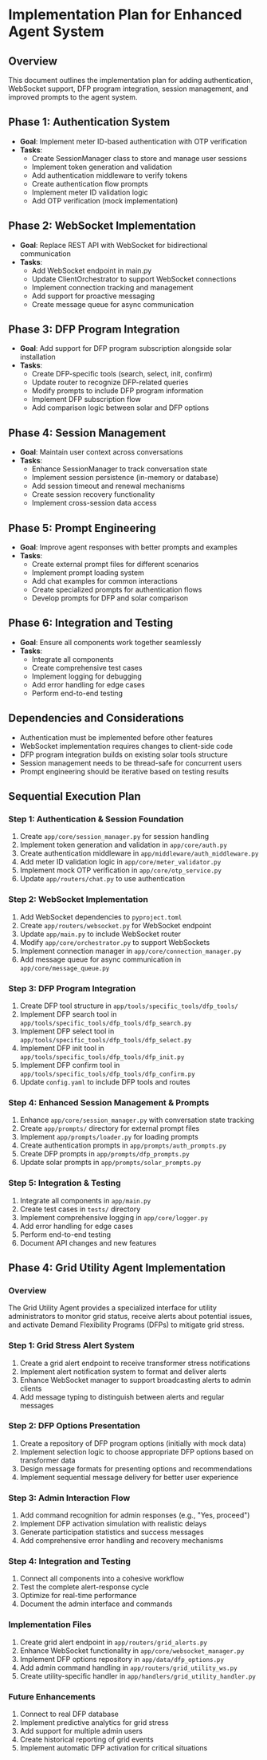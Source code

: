 # Implementation Plan for Enhanced Agent System

## Overview
This document outlines the implementation plan for adding authentication, WebSocket support, DFP program integration, session management, and improved prompts to the agent system.

## Phase 1: Authentication System
- **Goal**: Implement meter ID-based authentication with OTP verification
- **Tasks**:
  - Create SessionManager class to store and manage user sessions
  - Implement token generation and validation
  - Add authentication middleware to verify tokens
  - Create authentication flow prompts
  - Implement meter ID validation logic
  - Add OTP verification (mock implementation)

## Phase 2: WebSocket Implementation
- **Goal**: Replace REST API with WebSocket for bidirectional communication
- **Tasks**:
  - Add WebSocket endpoint in main.py
  - Update ClientOrchestrator to support WebSocket connections
  - Implement connection tracking and management
  - Add support for proactive messaging
  - Create message queue for async communication

## Phase 3: DFP Program Integration
- **Goal**: Add support for DFP program subscription alongside solar installation
- **Tasks**:
  - Create DFP-specific tools (search, select, init, confirm)
  - Update router to recognize DFP-related queries
  - Modify prompts to include DFP program information
  - Implement DFP subscription flow
  - Add comparison logic between solar and DFP options

## Phase 4: Session Management
- **Goal**: Maintain user context across conversations
- **Tasks**:
  - Enhance SessionManager to track conversation state
  - Implement session persistence (in-memory or database)
  - Add session timeout and renewal mechanisms
  - Create session recovery functionality
  - Implement cross-session data access

## Phase 5: Prompt Engineering
- **Goal**: Improve agent responses with better prompts and examples
- **Tasks**:
  - Create external prompt files for different scenarios
  - Implement prompt loading system
  - Add chat examples for common interactions
  - Create specialized prompts for authentication flows
  - Develop prompts for DFP and solar comparison

## Phase 6: Integration and Testing
- **Goal**: Ensure all components work together seamlessly
- **Tasks**:
  - Integrate all components
  - Create comprehensive test cases
  - Implement logging for debugging
  - Add error handling for edge cases
  - Perform end-to-end testing

## Dependencies and Considerations
- Authentication must be implemented before other features
- WebSocket implementation requires changes to client-side code
- DFP program integration builds on existing solar tools structure
- Session management needs to be thread-safe for concurrent users
- Prompt engineering should be iterative based on testing results 

## Sequential Execution Plan

### Step 1: Authentication & Session Foundation
1. Create `app/core/session_manager.py` for session handling
2. Implement token generation and validation in `app/core/auth.py`
3. Create authentication middleware in `app/middleware/auth_middleware.py`
4. Add meter ID validation logic in `app/core/meter_validator.py`
5. Implement mock OTP verification in `app/core/otp_service.py`
6. Update `app/routers/chat.py` to use authentication

### Step 2: WebSocket Implementation
1. Add WebSocket dependencies to `pyproject.toml`
2. Create `app/routers/websocket.py` for WebSocket endpoint
3. Update `app/main.py` to include WebSocket router
4. Modify `app/core/orchestrator.py` to support WebSockets
5. Implement connection manager in `app/core/connection_manager.py`
6. Add message queue for async communication in `app/core/message_queue.py`

### Step 3: DFP Program Integration
1. Create DFP tool structure in `app/tools/specific_tools/dfp_tools/`
2. Implement DFP search tool in `app/tools/specific_tools/dfp_tools/dfp_search.py`
3. Implement DFP select tool in `app/tools/specific_tools/dfp_tools/dfp_select.py`
4. Implement DFP init tool in `app/tools/specific_tools/dfp_tools/dfp_init.py`
5. Implement DFP confirm tool in `app/tools/specific_tools/dfp_tools/dfp_confirm.py`
6. Update `config.yaml` to include DFP tools and routes

### Step 4: Enhanced Session Management & Prompts
1. Enhance `app/core/session_manager.py` with conversation state tracking
2. Create `app/prompts/` directory for external prompt files
3. Implement `app/prompts/loader.py` for loading prompts
4. Create authentication prompts in `app/prompts/auth_prompts.py`
5. Create DFP prompts in `app/prompts/dfp_prompts.py`
6. Update solar prompts in `app/prompts/solar_prompts.py`

### Step 5: Integration & Testing
1. Integrate all components in `app/main.py`
2. Create test cases in `tests/` directory
3. Implement comprehensive logging in `app/core/logger.py`
4. Add error handling for edge cases
5. Perform end-to-end testing
6. Document API changes and new features 

## Phase 4: Grid Utility Agent Implementation

### Overview
The Grid Utility Agent provides a specialized interface for utility administrators to monitor grid status, receive alerts about potential issues, and activate Demand Flexibility Programs (DFPs) to mitigate grid stress.

### Step 1: Grid Stress Alert System
1. Create a grid alert endpoint to receive transformer stress notifications
2. Implement alert notification system to format and deliver alerts
3. Enhance WebSocket manager to support broadcasting alerts to admin clients
4. Add message typing to distinguish between alerts and regular messages

### Step 2: DFP Options Presentation
1. Create a repository of DFP program options (initially with mock data)
2. Implement selection logic to choose appropriate DFP options based on transformer data
3. Design message formats for presenting options and recommendations
4. Implement sequential message delivery for better user experience

### Step 3: Admin Interaction Flow
1. Add command recognition for admin responses (e.g., "Yes, proceed")
2. Implement DFP activation simulation with realistic delays
3. Generate participation statistics and success messages
4. Add comprehensive error handling and recovery mechanisms

### Step 4: Integration and Testing
1. Connect all components into a cohesive workflow
2. Test the complete alert-response cycle
3. Optimize for real-time performance
4. Document the admin interface and commands

### Implementation Files
1. Create grid alert endpoint in `app/routers/grid_alerts.py`
2. Enhance WebSocket functionality in `app/core/websocket_manager.py`
3. Implement DFP options repository in `app/data/dfp_options.py`
4. Add admin command handling in `app/routers/grid_utility_ws.py`
5. Create utility-specific handler in `app/handlers/grid_utility_handler.py`

### Future Enhancements
1. Connect to real DFP database
2. Implement predictive analytics for grid stress
3. Add support for multiple admin users
4. Create historical reporting of grid events
5. Implement automatic DFP activation for critical situations 